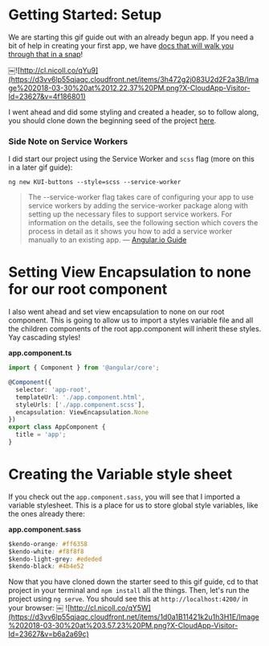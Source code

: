 # Getting Started: Setup

We are starting this gif guide out with an already begun app. If you need a bit of help in creating your first app, we have [docs that will walk you through that in a snap](https://www.telerik.com/kendo-angular-ui/getting-started/#toc-project-setup)!

￼![http://cl.nicoll.co/qYu9](https://d3vv6lp55qjaqc.cloudfront.net/items/3h472g2j083U2d2F2a3B/Image%202018-03-30%20at%2012.22.37%20PM.png?X-CloudApp-Visitor-Id=23627&v=4f186801)

I went ahead and did some styling and created a header, so to follow along, you should clone down the beginning seed of the project [here](https://github.com/alyssamichelle/KUI-buttons/tree/starter-seed).

### Side Note on Service Workers

I did start our project using the Service Worker and `scss` flag (more on this in a later gif guide):

`ng new KUI-buttons --style=scss --service-worker`

> The --service-worker flag takes care of configuring your app to use service workers by adding the service-worker package along with setting up the necessary files to support service workers. For information on the details, see the following section which covers the process in detail as it shows you how to add a service worker manually to an existing app. — [Angular.io Guide](https://angular.io/guide/service-worker-getting-started)

# Setting View Encapsulation to none for our root component

I also went ahead and set view encapsulation to none on our root component. This is going to allow us to import a styles variable file and all the children components of the root app.component will inherit these styles. Yay cascading styles!

**app.component.ts**
```ts
import { Component } from '@angular/core';

@Component({
  selector: 'app-root',
  templateUrl: './app.component.html',
  styleUrls: ['./app.component.scss'],
  encapsulation: ViewEncapsulation.None
})
export class AppComponent {
  title = 'app';
}
```

 # Creating the Variable style sheet

If you check out the `app.component.sass`, you will see that I imported a variable stylesheet. This is a place for us to store global style variables, like the ones already there:

**app.component.sass**
```css
$kendo-orange: #ff6358
$kendo-white: #f8f8f8
$kendo-light-grey: #ededed
$kendo-black: #4b4e52
```

Now that you have cloned down the starter seed to this gif guide, cd to that project in your terminal and `npm install` all the things. Then, let's run the project using `ng serve`. You should see this at `http://localhost:4200/` in your browser:
￼
![http://cl.nicoll.co/qY5W](https://d3vv6lp55qjaqc.cloudfront.net/items/1d0a1B11421k2u1h3H1E/Image%202018-03-30%20at%203.57.23%20PM.png?X-CloudApp-Visitor-Id=23627&v=b6a2a69c)
